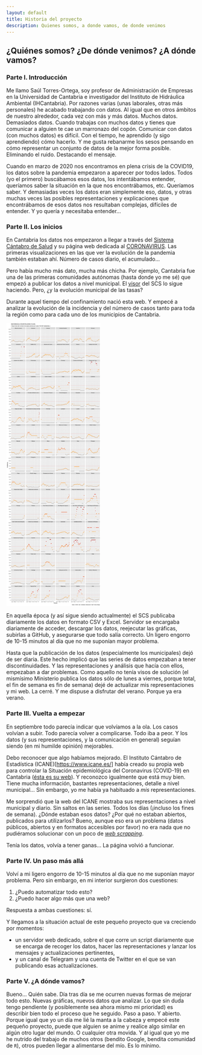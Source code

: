 ```yaml
---
layout: default
title: Historia del proyecto
description: Quienes somos, a donde vamos, de donde venimos
---
```


## ¿Quiénes somos? ¿De dónde venimos? ¿A dónde vamos?

### Parte I. Introducción

Me llamo Saúl Torres-Ortega, soy profesor de Administración de Empresas en la Universidad de Cantabria e investigador del Instituto de Hidráulica Ambiental (IHCantabria). Por razones varias (unas laborales, otras más personales) he acabado trabajando con datos. Al igual que en otros ámbitos de nuestro alrededor, cada vez con más y más datos. Muchos datos. Demasiados datos. Cuando trabajas con muchos datos y tienes que comunicar a alguien te cae un marronazo del copón. Comunicar con datos (con muchos datos) es difícil. Con el tiempo, he aprendido (y sigo aprendiendo) cómo hacerlo. Y me gusta rebanarme los sesos pensando en cómo representar un conjunto de datos de la mejor forma posible. Eliminando el ruido. Destacando el mensaje.

Cuando en marzo de 2020 nos encontramos en plena crisis de la COVID19, los datos sobre la pandemia empezaron a aparecer por todos lados. Todos (yo el primero) buscábamos esos datos, los intentábamos entender, queríamos saber la situación en la que nos encontrábamos, etc. Queríamos saber. Y demasiadas veces los datos eran simplemente eso, datos, y otras muchas veces las posibles representaciones y explicaciones que encontrábamos de esos datos nos resultaban complejas, difíciles de entender. Y yo quería y necesitaba entender...

### Parte II. Los inicios

En Cantabria los datos nos empezaron a llegar a través del [Sistema Cántabro de Salud](https://www.scsalud.es) y su página web dedicada al [CORONAVIRUS](https://www.scsalud.es/web/scs/coronavirus). Las primeras visualizaciones en las que ver la evolución de la pandemia también estaban ahí. Número de casos diario, el acumulado...

Pero había mucho más dato, mucha más chicha. Por ejemplo, Cantabria fue una de las primeras comunidades autónomas (hasta donde yo me sé) que empezó a publicar los datos a nivel municipal. El [visor](https://experience.arcgis.com/experience/9fc123d100e540dda44529d5aff5fd67) del SCS lo sigue haciendo. Pero, ¿y la evolución municipal de las tasas?

Durante aquel tiempo del confinamiento nació esta web. Y empecé a analizar la evolución de la incidencia y del número de casos tanto para toda la región como para cada uno de los municipios de Cantabria.

<img src="https://raw.githubusercontent.com/saul-torres/covid_cantabria/main/images/municip_incidenc_evolut.png" width="250">

En aquella época (y así sigue siendo actualmente) el SCS publicaba diariamente los datos en formato CSV y Excel. Servidor se encargaba diariamente de acceder, descargar los datos, reejecutar las gráficas, subirlas a GitHub, y asegurarse que todo salía correcto. Un ligero engorro de 10-15 minutos al día que no me suponían mayor problema.

Hasta que la publicación de los datos (especialmente los municipales) dejó de ser diaria. Este hecho implicó que las series de datos empezaban a tener discontinuidades. Y las representaciones y análisis que hacía con ellos, empezaban a dar problemas. Como aquello no tenía visos de solución (el mismísimo Ministerio publica los datos sólo de lunes a viernes, porque total, el fin de semana es fin de semana) dejé de actualizar mis representaciones y mi web. La cerré. Y me dispuse a disfrutar del verano. Porque ya era verano.

### Parte III. Vuelta a empezar

En septiembre todo parecía indicar que volvíamos a la ola. Los casos volvían a subir. Todo parecía volver a complicarse. Todo iba a peor. Y los datos (y sus representaciones, y la comunicación en general) seguían siendo (en mi humilde opinión) mejorables.

Debo reconocer que algo habíamos mejorado. El Instituto Cántabro de Estadística (ICANE)[https://www.icane.es/] había creado su propia web para controlar la Situación epidemiológica del Coronavirus (COVID-19) en Cantabria ([ésta es su web](https://www.icane.es/covid19/dashboard/home/home)). Y reconozco igualmente que está muy bien. Tiene mucha información, bastantes representaciones, detalle a nivel municipal... Sin embargo, yo me había ya habituado a *mis* representaciones.

Me sorprendió que la web del ICANE mostraba sus representaciones a nivel municipal y diario. Sin saltos en las series. Todos los días (¡incluso los fines de semana). ¿Dónde estaban esos datos? ¿Por qué no estaban abiertos, publicados para utilizarlos? Bueno, aunque eso era un problema (datos públicos, abiertos y en formatos accesibles por favor) no era nada que no pudiéramos solucionar con un poco de [*web scrapping*](https://es.wikipedia.org/wiki/Web_scraping).

Tenía los datos, volvía a tener ganas... La página volvió a funcionar.

### Parte IV. Un paso más allá

Volví a mi ligero engorro de 10-15 minutos al día que no me suponían mayor problema. Pero sin embargo, en mi interior surgieron dos cuestiones:
1. ¿Puedo automatizar todo esto?
2. ¿Puedo hacer algo más que una web?

Respuesta a ambas cuestiones: sí.

Y llegamos a la situación actual de este pequeño proyecto que va creciendo por momentos:
* un servidor web dedicado, sobre el que corre un script diariamente que se encarga de recoger los datos, hacer las representaciones y lanzar los mensajes y actualizaciones pertinentes,
* y un canal de Telegram y una cuenta de Twitter en el que se van publicando esas actualizaciones.

### Parte V. ¿A dónde vamos?

Bueno... Quién sabe. Día tras día se me ocurren nuevas formas de mejorar todo esto. Nuevas gráficas, nuevos datos que analizar. Lo que sin duda tengo pendiente (y posiblemente sea ahora mismo mi prioridad) es describir bien todo el proceso que he seguido. Paso a paso. Y abierto. Porque igual que yo un día me lié la manta a la cabeza y empecé este pequeño proyecto, puede que alguien se anime y realice algo similar en algún otro lugar del mundo. O cualquier otra movida. Y al igual que yo me he nutrido del trabajo de muchos otros (bendito Google, bendita comunidad de `R`), otros pueden llegar a alimentarse del mío. Es lo mínimo.
